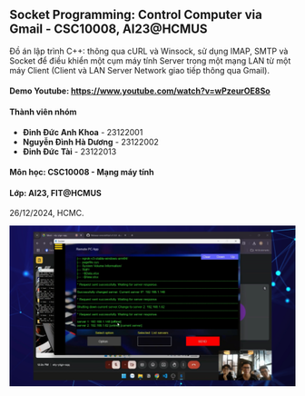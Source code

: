 ## Socket Programming: Control Computer via Gmail - CSC10008, AI23@HCMUS

Đồ án lập trình C++: thông qua cURL và Winsock, sử dụng IMAP, SMTP và Socket để điều khiển một cụm máy tính Server trong một mạng LAN từ một máy Client (Client và LAN Server Network giao tiếp thông qua Gmail). 

#### Demo Youtube: https://www.youtube.com/watch?v=wPzeurOE8So

#### Thành viên nhóm

*   **Đinh Đức Anh Khoa** - 23122001
*   **Nguyễn Đình Hà Dương** - 23122002
*   **Đinh Đức Tài** - 23122013

#### **Môn học:** CSC10008 - Mạng máy tính
#### **Lớp:** AI23, FIT@HCMUS

26/12/2024, HCMC.

![App Client](https://github.com/ductai05/socket/blob/main/add-on/report/img/thumb.png)
